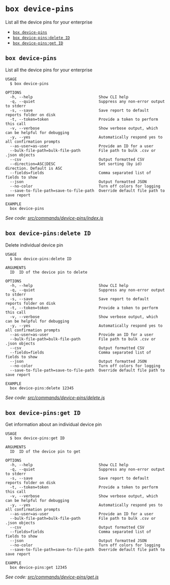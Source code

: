 `box device-pins`
=================

List all the device pins for your enterprise

* [`box device-pins`](#box-device-pins)
* [`box device-pins:delete ID`](#box-device-pinsdelete-id)
* [`box device-pins:get ID`](#box-device-pinsget-id)

## `box device-pins`

List all the device pins for your enterprise

```
USAGE
  $ box device-pins

OPTIONS
  -h, --help                             Show CLI help
  -q, --quiet                            Suppress any non-error output to stderr
  -s, --save                             Save report to default reports folder on disk
  -t, --token=token                      Provide a token to perform this call
  -v, --verbose                          Show verbose output, which can be helpful for debugging
  -y, --yes                              Automatically respond yes to all confirmation prompts
  --as-user=as-user                      Provide an ID for a user
  --bulk-file-path=bulk-file-path        File path to bulk .csv or .json objects
  --csv                                  Output formatted CSV
  --direction=ASC|DESC                   Set sorting (by id) direction. Default is ASC
  --fields=fields                        Comma separated list of fields to show
  --json                                 Output formatted JSON
  --no-color                             Turn off colors for logging
  --save-to-file-path=save-to-file-path  Override default file path to save report

EXAMPLE
  box device-pins
```

_See code: [src/commands/device-pins/index.js](https://github.com/box/boxcli/blob/v3.8.0/src/commands/device-pins/index.js)_

## `box device-pins:delete ID`

Delete individual device pin

```
USAGE
  $ box device-pins:delete ID

ARGUMENTS
  ID  ID of the device pin to delete

OPTIONS
  -h, --help                             Show CLI help
  -q, --quiet                            Suppress any non-error output to stderr
  -s, --save                             Save report to default reports folder on disk
  -t, --token=token                      Provide a token to perform this call
  -v, --verbose                          Show verbose output, which can be helpful for debugging
  -y, --yes                              Automatically respond yes to all confirmation prompts
  --as-user=as-user                      Provide an ID for a user
  --bulk-file-path=bulk-file-path        File path to bulk .csv or .json objects
  --csv                                  Output formatted CSV
  --fields=fields                        Comma separated list of fields to show
  --json                                 Output formatted JSON
  --no-color                             Turn off colors for logging
  --save-to-file-path=save-to-file-path  Override default file path to save report

EXAMPLE
  box device-pins:delete 12345
```

_See code: [src/commands/device-pins/delete.js](https://github.com/box/boxcli/blob/v3.8.0/src/commands/device-pins/delete.js)_

## `box device-pins:get ID`

Get information about an individual device pin

```
USAGE
  $ box device-pins:get ID

ARGUMENTS
  ID  ID of the device pin to get

OPTIONS
  -h, --help                             Show CLI help
  -q, --quiet                            Suppress any non-error output to stderr
  -s, --save                             Save report to default reports folder on disk
  -t, --token=token                      Provide a token to perform this call
  -v, --verbose                          Show verbose output, which can be helpful for debugging
  -y, --yes                              Automatically respond yes to all confirmation prompts
  --as-user=as-user                      Provide an ID for a user
  --bulk-file-path=bulk-file-path        File path to bulk .csv or .json objects
  --csv                                  Output formatted CSV
  --fields=fields                        Comma separated list of fields to show
  --json                                 Output formatted JSON
  --no-color                             Turn off colors for logging
  --save-to-file-path=save-to-file-path  Override default file path to save report

EXAMPLE
  box device-pins:get 12345
```

_See code: [src/commands/device-pins/get.js](https://github.com/box/boxcli/blob/v3.8.0/src/commands/device-pins/get.js)_
